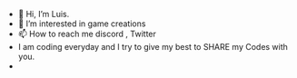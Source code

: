 - 👋 Hi, I’m Luis.
- 👀 I’m interested in game creations
- 📫 How to reach me discord , Twitter 
- I am coding everyday and I try to give my best to SHARE my Codes with you. 
- 
<!---
is a ✨ special ✨ repository because its `README.md` (this file) appears on your GitHub profile.
You can click the Preview link to take a look at your changes.
--->
